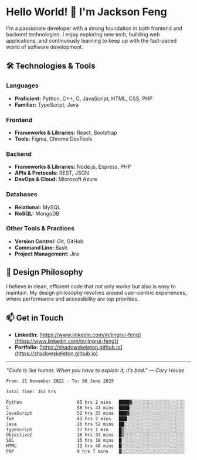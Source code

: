 # Hello World! 👋 I'm Jackson Feng

I'm a passionate developer with a strong foundation in both frontend and backend technologies. I enjoy exploring new tech, building web applications, and continuously learning to keep up with the fast-paced world of software development.

## 🛠 Technologies & Tools

### Languages
- **Proficient:** Python, C++, C, JavaScript, HTML, CSS, PHP
- **Familiar:** TypeScript, Java

### Frontend
- **Frameworks & Libraries:** React, Bootstrap
- **Tools:** Figma, Chrome DevTools

### Backend
- **Frameworks & Libraries:** Node.js, Express, PHP
- **APIs & Protocols:** REST, JSON
- **DevOps & Cloud:** Microsoft Azure

### Databases
- **Relational:** MySQL
- **NoSQL:** MongoDB

### Other Tools & Practices
- **Version Control:** Git, GitHub
- **Command Line:** Bash
- **Project Management:** Jira


## 🎨 Design Philosophy

I believe in clean, efficient code that not only works but also is easy to maintain. My design philosophy revolves around user-centric experiences, where performance and accessibility are top priorities.

## 📫 Get in Touch

- **LinkedIn:** [https://www.linkedin.com/in/jingrui-feng](https://www.linkedin.com/in/jingrui-feng))
- **Portfolio:** [https://shadowskeleton.github.io](https://shadowskeleton.github.io)

---

*“Code is like humor. When you have to explain it, it’s bad.” — Cory House*



<!--START_SECTION:waka-->

```txt
From: 21 November 2022 - To: 06 June 2025

Total Time: 353 hrs

Python                     65 hrs 2 mins   ████▓░░░░░░░░░░░░░░░░░░░░   18.42 %
C                          58 hrs 43 mins  ████░░░░░░░░░░░░░░░░░░░░░   16.64 %
JavaScript                 52 hrs 35 mins  ███▓░░░░░░░░░░░░░░░░░░░░░   14.90 %
TeX                        43 hrs 2 mins   ███░░░░░░░░░░░░░░░░░░░░░░   12.19 %
Java                       26 hrs 52 mins  ██░░░░░░░░░░░░░░░░░░░░░░░   07.61 %
TypeScript                 17 hrs 1 min    █▒░░░░░░░░░░░░░░░░░░░░░░░   04.82 %
ObjectiveC                 16 hrs 39 mins  █▒░░░░░░░░░░░░░░░░░░░░░░░   04.72 %
SQL                        15 hrs 18 mins  █░░░░░░░░░░░░░░░░░░░░░░░░   04.34 %
HTML                       12 hrs 46 mins  █░░░░░░░░░░░░░░░░░░░░░░░░   03.62 %
PHP                        9 hrs 7 mins    ▓░░░░░░░░░░░░░░░░░░░░░░░░   02.59 %
```

<!--END_SECTION:waka-->

